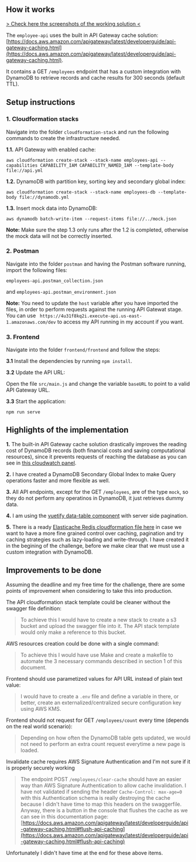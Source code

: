 ## How it works

[> Check here the screenshots of the working solution <](https://github.com/andreybleme/api_enhancement/tree/master/screenshots) 

The `employee-api` uses the built in API Gateway cache solution: [https://docs.aws.amazon.com/apigateway/latest/developerguide/api-gateway-caching.html](https://docs.aws.amazon.com/apigateway/latest/developerguide/api-gateway-caching.html).

It contains a GET `/employees` endpoint that has a custom integration with DynamoDB to retrieve records and cache results for 300 seconds (default TTL).

## Setup instructions

### 1. Cloudformation stacks

Navigate into the folder `cloudformation-stack` and run the following commands to create the infrastructure needed.

**1.1.** API Gateway with enabled cache:

`aws cloudformation create-stack --stack-name employees-api --capabilities CAPABILITY_IAM CAPABILITY_NAMED_IAM --template-body file://api.yml`

**1.2.** DynamoDB with partition key, sorting key and secondary global index:

`aws cloudformation create-stack --stack-name employees-db --template-body file://dynamodb.yml`

**1.3.** Insert mock data into DynamoDB: 

`aws dynamodb batch-write-item --request-items file://../mock.json`

**Note:** Make sure the step 1.3 only runs after the 1.2 is completed, otherwise the mock data will not be correctly inserted. 


### 2. Postman

Navigate into the folder `postman` and having the Postman software running, import the following files:

`employees-api.postman_collection.json`

and `employees-api.postman_environment.json`

**Note:** You need to update the `host` variable after you have imported the files, in order to perform requests against the running API Gatewat stage. 
You can use ` https://4u31f8kq2i.execute-api.us-east-1.amazonaws.com/dev` to access my API running in my account if you want. 


### 3. Frontend

Navigate into the folder `frontend/frontend` and follow the steps:

**3.1** Install the dependencies by running `npm install`.

**3.2** Update the API URL:

Open the file `src/main.js` and change the variable `baseURL` to point to a valid API Gateway URL.

**3.3** Start the application:

`npm run serve`

## Highlights of the implementation

**1.** The built-in API Gateway cache solution drastically improves the reading cost of DynamoDB records (both financial costs and saving computational resources), since it prevents requests of reaching the database as you can see in [this cloudwatch panel](https://github.com/andreybleme/api_enhancement/blob/master/screenshots/energicos-cache-without-invalidation.png).

**2.** I have created a DynamoDB Secondary Global Index to make Query operations faster and more flexible as well.

**3.** All API endpoints, except for the GET `/employees`, are of the type `mock`, so they do not perform any operatinos in DynamoDB, it just retrieves dummy data.

**4.** I am using the [vuetify data-table component](https://vuetifyjs.com/pt-BR/components/data-tables) with server side pagination.

**5.** There is a ready [Elasticache Redis cloudformation file here](https://github.com/andreybleme/api_enhancement/commit/7ed95be0a2a2ef51221c6b8c146dd8aed1174ecc#diff-84778dc6450b7f38d4f9edaf02023657) in case we want to have a more fine grained control over caching, pagination and try caching strategies such as lazy-loading and write-through.
I have created it in the begining of the challenge, before we make clear that we must use a custom integration with DynamoDB.



## Improvements to be done

Assuming the deadline and my free time for the challenge, there are some points of improvement when considering to take this into production.

The API cloudformation stack template could be cleaner without the swagger file definition:

> To achieve this I would have to create a new stack to create a s3 bucket and upload the swagger file into it. The API stack template would only make a reference to this bucket.

AWS resources creation could be done with a single command:

> To achieve this I would have use Make and create a makefile to automate the 3 necessary commands described in section 1 of this document.

Frontend should use parametized values for API URL instead of plain text value:

> I would have to create a `.env` file and define a variable in there, or better, create an externalized/centralized secure configuration key using AWS KMS. 

Frontend should not request for GET `/employees/count` every time (depends on the real world scenario):

> Depending on how often the DynamoDB table gets updated, we would not need to perform an extra count request everytime a new page is loaded.

Invalidate cache requires AWS Signature Authentication and I'm not sure if it is properly securely working

> The endpoint POST `/employees/clear-cache` should have an easier way than AWS Signature Authentication to allow cache invalidation. 
I have not validated if sending the header `Cache-Control: max-age=0` with this Authentication schema is really destroying the cache because I didn't have time to map this headers on the swaggerfile.
Anyway, there is a button in the console that flushes the cache as we can see in this documentation page: [https://docs.aws.amazon.com/apigateway/latest/developerguide/api-gateway-caching.html#flush-api-caching](https://docs.aws.amazon.com/apigateway/latest/developerguide/api-gateway-caching.html#flush-api-caching)

Unfortunately I didn't have time at the end for these above items.

